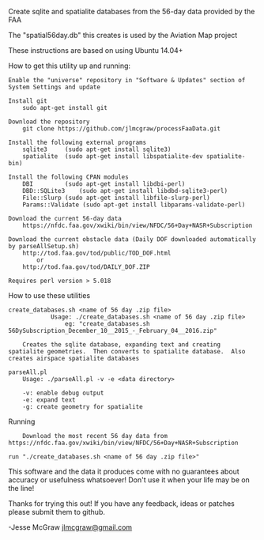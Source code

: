 Create sqlite and spatialite databases from the 56-day data provided by the FAA 

The "spatial56day.db" this creates is used by the Aviation Map project

These instructions are based on using Ubuntu 14.04+

How to get this utility up and running:

	Enable the "universe" repository in "Software & Updates" section of System Settings and update

	Install git
		sudo apt-get install git

	Download the repository
		git clone https://github.com/jlmcgraw/processFaaData.git

	Install the following external programs
		sqlite3 	(sudo apt-get install sqlite3)
		spatialite	(sudo apt-get install libspatialite-dev spatialite-bin)

	Install the following CPAN modules
		DBI 		(sudo apt-get install libdbi-perl)
		DBD::SQLite3	(sudo apt-get install libdbd-sqlite3-perl) 
		File::Slurp	(sudo apt-get install libfile-slurp-perl)
		Params::Validate (sudo apt-get install libparams-validate-perl)

	Download the current 56-day data
		https://nfdc.faa.gov/xwiki/bin/view/NFDC/56+Day+NASR+Subscription

	Download the current obstacle data (Daily DOF downloaded automatically by parseAllSetup.sh)
		http://tod.faa.gov/tod/public/TOD_DOF.html
			or
		http://tod.faa.gov/tod/DAILY_DOF.ZIP

	Requires perl version > 5.018

How to use these utilities

	create_databases.sh <name of 56 day .zip file>
                Usage: ./create_databases.sh <name of 56 day .zip file>
                    eg: "create_databases.sh 56DySubscription_December_10__2015_-_February_04__2016.zip"
                    
		Creates the sqlite database, expanding text and creating spatialite geometries.  Then converts to spatialite database.  Also creates airspace spatialite databases

	parseAll.pl
		Usage: ./parseAll.pl -v -e <data directory>

		-v: enable debug output
		-e: expand text
		-g: create geometry for spatialite
 
Running

        Download the most recent 56 day data from https://nfdc.faa.gov/xwiki/bin/view/NFDC/56+Day+NASR+Subscription
	
	run "./create_databases.sh <name of 56 day .zip file>"


This software and the data it produces come with no guarantees about accuracy or usefulness whatsoever!  Don't use it when your life may be on the line!

Thanks for trying this out!  If you have any feedback, ideas or patches please submit them to github.

-Jesse McGraw
jlmcgraw@gmail.com
